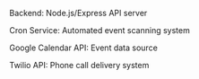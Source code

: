 Backend: Node.js/Express API server

Cron Service: Automated event scanning system

Google Calendar API: Event data source

Twilio API: Phone call delivery system
